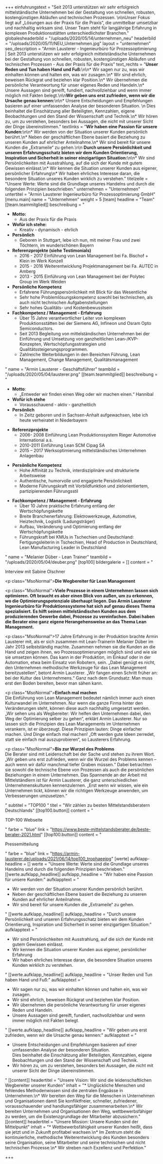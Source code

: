 +++
einfuhrungstext = "Seit 2013 unterstützen wir sehr erfolgreich mittelständische Unternehmen bei der Gestaltung von schnellen, robusten, kostengünstigen Abläufen und technischen Prozessen. \n\nUnser Fokus liegt auf „Lösungen aus der Praxis für die Praxis“, die unmittelbar umsetzbar und nachhaltig wirksam sind. Unser Team steht für langjährige Erfahrung in komplexen Produktionsstätten unterschiedlichster Branchen."
globalesheaderbild = "/uploads/2020/05/14/unternehmen_neu"
headerbild = "/uploads/2020/05/11/NEU_Unternehmen.jpg"
layout = "unternehmen"
seo_description = "Armin Lausterer - Ingenieurbüro für Prozessoptimierung | Seit 2013 unterstützen wir sehr erfolgreich mittelständische Unternehmen bei der Gestaltung von schnellen, robusten, kostengünstigen Abläufen und technischen Prozessen - Aus der Praxis für die Praxis"
text_rechts = "**Unser Reden und Tun haben Hand und Fuß:**\n\n* Wir sagen nur zu, was wir einhalten können und halten ein, was wir zusagen.\n* Wir sind ehrlich, beweisen Rückgrat und beziehen klar Position.\n* Wir übernehmen die persönliche Verantwortung für unser eigenes Reden und Handeln.\n* Unsere Aussagen sind gereift, fundiert, nachvollziehbar und wenn immer möglich mit Fakten belegt.\n\n**Wir geben uns erst zufrieden, wenn wir die Ursache genau kennen:**\n\n* Unsere Entscheidungen und Empfehlungen basieren auf einer umfassenden Analyse der besonderen Situation.  \n    Dies beinhaltet die Einschätzung aller Beteiligten, Kennzahlen, eigene Beobachtungen und den Stand der Wissenschaft und Technik.\n* Wir hören zu, um zu verstehen, besonders bei Aussagen, die nicht mit unserer Sicht der Dinge übereinstimmen."
textlinks = "**Wir haben eine Passion für unsere Kunden:**\n\n* Wir werden von der Situation unserer Kunden persönlich berührt.\n* Neben der geschäftlichen Ebene basiert die Beziehung zu unseren Kunden auf ehrlicher Anteilnahme.\n* Wir sind bereit für unsere Kunden die „Extrameile“ zu gehen.\n\n **Durch unsere Persönlichkeit und unseren Erfahrungsschatz bieten wir dem Kunden Orientierung, Inspiration und Sicherheit in seiner einzigartigen Situation:**\n\n* Wir sind Persönlichkeiten mit Ausstrahlung, auf die sich der Kunde mit gutem Gewissen einlässt.\n* Wir kennen die Situation unserer Kunden aus eigener, persönlicher Erfahrung\n* Wir haben ehrliches Interesse daran, die besondere Situation unseres Kunden wirklich zu verstehen."
titelzeile = "Unsere Werte: Werte sind die Grundlage unseres Handelns und durch die folgenden Prinzipien beschrieben."
unternehmen = "Unternehmen"
untertitel = "Armin Lausterer Ingenieurbüro für Prozessoptimierung GmbH"
[menu.main]
name = "Unternehmen"
weight = 5
[team]
headline = "Team"
[[team.teammitglied]]
beschreibung = "<ul><li><strong>Motto:</strong><ul><li>Aus der Praxis für die Praxis</li></ul></li><li><strong>Wofür ich stehe:</strong><ul><li>Kreativ - dynamisch - ehrlich</li></ul></li><li><strong>Persönlich</strong><ul><li>Geboren in Stuttgart, lebe ich nun, mit meiner Frau und zwei Töchtern, im wunderschönen Bayern</li></ul></li><li><strong>Referenzprojekte (siehe Testimonials)</strong><ul><li>2016 - 2017 Einführung von Lean Management bei Fa. Bischof + Klein im Werk Konzell</li><li>2015 - 2016 Weiterentwicklung Projektmanagement bei Fa. AUTEC in Amberg</li><li>2013 - 2015 Einführung von Lean Management bei der Polytec Group im Werk Weiden</li></ul></li><li><strong>Persönliche Kompetenz</strong><ul><li>Erfahrene Führungspersönlichkeit mit Blick für das Wesentliche</li><li>Sehr hohe Problemlösungskompetenz sowohl bei technischen, als auch nicht technischen Aufgabenstellungen</li><li>Sehr hohes Qualitäts- und Kostenbewusstsein</li></ul></li><li><strong>Fachkompetenz / Management - Erfahrung</strong><ul><li>Über 15 Jahre verantwortlicher Leiter von komplexen Produktionsstätten bei der Siemens AG, Infineon und Osram Opto Semiconductors.</li><li>Seit 2013 Begleitung von mittelständischen Unternehmen bei der Einführung und Umsetzung von ganzheitlichen Lean-/KVP-Konzepten, Wertschöpfungsstrategien und Qualitätssteigerungsprogrammen.</li><li>Zahlreiche Weiterbildungen in den Bereichen Führung, Lean Management, Change Management, Qualitätsmanagement</li></ul></li></ul>"
name = "Armin Lausterer - Geschäftsführer"
teambild = "/uploads/2020/05/04/lausterer.png"
[[team.teammitglied]]
beschreibung = "<ul><li><strong>Motto</strong>:<ul><li>„Entweder wir finden einen Weg oder wir machen einen.“ Hannibal</li></ul></li><li><strong>Wofür ich stehe</strong><ul><li>Vorausschauend - aktiv - ganzheitlich</li></ul></li><li><strong>Persönlich</strong><ul><li>In Zeitz geboren und in Sachsen-Anhalt aufgewachsen, lebe ich heute verheiratet in Niederbayern<br/></li></ul></li></ul><ul><li><strong>Referenzprojekte</strong><ul><li>2006- 2008 Einführung Lean Produktionssystem Rieger Automotive International a.s.<br/></li><li>2010-2011 Einführung Lean SCM Cipag SA<br/></li><li>2015 – 2017 Werksoptimierung mittelständisches Unternehmen Anlagenbau<br/></li></ul></li></ul><ul><li><strong>Persönliche Kompetenz</strong><ul><li>Hohe Affinität zu Technik, interdisziplinäre und strukturierte Arbeitsweise<br/></li><li>Authentische, humorvolle und engagierte Persönlichkeit<br/></li><li>Moderne Führungskraft mit Vorbildfunktion und zielorientiertem, partizipierenden Führungsstil<br/></li></ul></li></ul><ul><li><strong>Fachkompetenz / Management - Erfahrung</strong><ul><li>Über 10 Jahre praktische Erfahrung entlang der Wertschöpfungskette<br/></li><li>Breite Branchenerfahrung: Elektrowerkzeuge, Automotive, Heiztechnik, Logistik (Ladungsträger)<br/></li><li>Aufbau, Veränderung und Optimierung entlang der Wertschöpfungskette<br/></li><li>Führungskraft bei KMUs in Tschechien und Deutschland: Fertigungsleiterin in Tschechien, Head of Production in Deutschland, Lean Manufacturing Leader in Deutschland<br/></li></ul></li></ul>"
name = "Melanier Düber - Lean Trainer"
teambild = "/uploads/2020/05/04/deuber.png"
[top100]
bildergalerie = []
content = "<p>Interview mit Sabine Olschner</p><p class=\"MsoNormal\"><strong>Die Wegbereiter für Lean Management</strong></p><p class=\"MsoNormal\"><strong>Viele Prozesse in einem Unternehmen lassen sich optimieren. Oft braucht es aber einen Blick von außen, um zu erkennen, wo die Optimierungspotenziale überhaupt liegen. Das Armin Lausterer Ingenieurbüro für Produktionssysteme hat sich auf genau dieses Thema spezialisiert. Es hilft seinen mittelständischen Kunden aus dem produzierenden Gewerbe dabei, Prozesse zu vereinfachen. Dabei haben die Berater eine ganz eigene Herangehensweise an das Thema Lean Management.</strong></p><p class=\"MsoNormal\">17 Jahre Erfahrung in der Produktion brachte Armin Lausterer mit, als er sich zusammen mit Lean-Trainerin Melanier Düber im Jahr 2013 selbstständig machte. Zusammen nehmen sie die Kunden an die Hand und zeigen ihnen, wo Prozessoptimierungen möglich sind und wie sie sie umsetzen können. Das kann in der Produktion, im Einkauf oder in der Automation, etwa beim Einsatz von Robotern, sein. „Dabei genügt es nicht, den Unternehmen methodische Werkzeuge für das Lean Management bereitzustellen“, betont Armin Lausterer. „Wir fangen einen Schritt früher an: bei der Kultur des Unternehmens.“ Ganz nach dem Grundsatz: Man muss erst den Boden bereiten, bevor man sähen kann.</p><p class=\"MsoNormal\"><strong>Einfach mal machen<br></strong>Die Einführung von Lean Management bedeutet nämlich immer auch einen Kulturwandel im Unternehmen. Nur wenn die ganze Firma hinter den Veränderungen steht, können diese auch nachhaltig umgesetzt werden. „Wir sehen uns als Wegbereiter: Wir helfen den Unternehmen dabei, den Weg der Optimierung selber zu gehen“, erklärt Armin Lausterer. Nur so lassen sich die Prinzipien des Lean Managements im Unternehmen verankern, ist er überzeugt. Diese Prinzipien lauten: Dinge einfacher machen. Und Dinge einfach mal machen! „Oft werden gute Ideen zerredet, statt sie einfach mal auszuprobieren“, so Lausterers Erfahrung.</p><p class=\"MsoNormal\"><strong>Bis zur Wurzel des Problems<br></strong>Die Berater sind mit Leidenschaft bei der Sache und stehen zu ihrem Wort. „Wir geben uns erst zufrieden, wenn wir die Wurzel des Problems kennen – auch wenn wir dafür manchmal tiefer Graben müssen.“ Dabei betrachten sie sowohl die technische Ebene von Prozessen als auch die persönlichen Beziehungen in einem Unternehmen. Das Spannende an der Arbeit mit Mittelständlern ist für Armin Lausterer, die ganz unterschiedlichen Unternehmenskulturen kennenzulernen. „Erst wenn wir wissen, wie ein Unternehmen tickt, können wir die richtigen Werkzeuge anwenden, um Verbesserungen umzusetzen.“</p>"
subtitel = "TOP100 "
titel = "Wir zählen zu besten Mittelstandsberatern Deutschlands"
[[top100.button]]
content = "<p>TOP-100 Webseite</p>"
farbe = "blue"
link = "https://www.beste-mittelstandsberater.de/beste-berater-2021.html"
[[top100.button]]
content = "<p>Pressemitteilung</p>"
farbe = "blue"
link = "https://armin-lausterer.de/uploads/2021/06/14/top100_trophaeejpg"
[werte]
aufklapp-headline = []
werte = "Unsere Werte: Werte sind die Grundlage unseres Handelns und durch die folgenden Prinzipien beschrieben."
[[werte.aufklapp_headline]]
aufklapp_headline = "Wir haben eine Passion für unsere Kunden:"
aufklapptext = "<ul><li>Wir werden von der Situation unserer Kunden persönlich berührt.</li><li>Neben der geschäftlichen Ebene basiert die Beziehung zu unseren Kunden auf ehrlicher Anteilnahme.</li><li>Wir sind bereit für unsere Kunden die „Extrameile“ zu gehen.</li></ul>"
[[werte.aufklapp_headline]]
aufklapp_headline = "Durch unsere Persönlichkeit und unseren Erfahrungsschatz bieten wir dem Kunden Orientierung, Inspiration und Sicherheit in seiner einzigartigen Situation:"
aufklapptext = "<ul><li>Wir sind Persönlichkeiten mit Ausstrahlung, auf die sich der Kunde mit gutem Gewissen einlässt.</li><li>Wir kennen die Situation unserer Kunden aus eigener, persönlicher Erfahrung</li><li>Wir haben ehrliches Interesse daran, die besondere Situation unseres Kunden wirklich zu verstehen.</li></ul>"
[[werte.aufklapp_headline]]
aufklapp_headline = "Unser Reden und Tun haben Hand und Fuß:"
aufklapptext = "<ul><li>Wir sagen nur zu, was wir einhalten können und halten ein, was wir zusagen.</li><li>Wir sind ehrlich, beweisen Rückgrat und beziehen klar Position.</li><li>Wir übernehmen die persönliche Verantwortung für unser eigenes Reden und Handeln.</li><li>Unsere Aussagen sind gereift, fundiert, nachvollziehbar und wenn immer möglich mit Fakten belegt.</li></ul>"
[[werte.aufklapp_headline]]
aufklapp_headline = "Wir geben uns erst zufrieden, wenn wir die Ursache genau kennen:"
aufklapptext = "<ul><li>Unsere Entscheidungen und Empfehlungen basieren auf einer umfassenden Analyse der besonderen Situation.<br/>Dies beinhaltet die Einschätzung aller Beteiligten, Kennzahlen, eigene Beobachtungen und den Stand der Wissenschaft und Technik.</li><li>Wir hören zu, um zu verstehen, besonders bei Aussagen, die nicht mit unserer Sicht der Dinge übereinstimmen.</li></ul>"
[[content]]
headertitel = "Unsere Vision: Wir sind die leidenschaftlichen Wegbereiter unserer Kunden"
inhalt = "* Unglückliche Menschen und fehlendes Methodenwissen sind die zentralen Engpässe in Unternehmen.\n* Wir bereiten den Weg für die Menschen in Unternehmen und Organisationen damit Sie konfliktfreier, schneller, zufriedener, vorausschauender und handlungsfähiger zusammenarbeiten.\n* Wir bereiten Unternehmen und Organisationen den Weg, wettbewerbsfähiger zu werden, um die Existenzgrundlage der Mitarbeiter abzusichern."
[[content]]
headertitel = "Unsere Mission: Unsere Kunden sind der Mittelpunkt"
inhalt = "* Wettbewerbsfähigkeit unserer Kunden heißt, dass sie jetzt und in Zukunft profitabel wachsen.\n* Im Zentrum steht die kontinuierliche, methodische Weiterentwicklung des Kunden besonders seine Organisation, seine Mitarbeiter und seine technischen und nicht technischen Prozesse.\n* Wir streben nach Exzellenz und Perfektion."

+++
